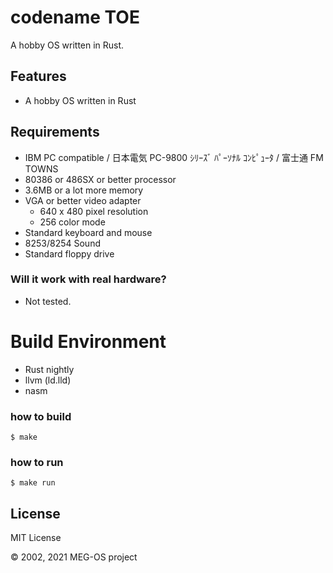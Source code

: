 # codename TOE

A hobby OS written in Rust.

## Features

- A hobby OS written in Rust

## Requirements

- IBM PC compatible / 日本電気 PC-9800 ｼﾘｰｽﾞ ﾊﾟｰｿﾅﾙ ｺﾝﾋﾟｭｰﾀ / 富士通 FM TOWNS
- 80386 or 486SX or better processor
- 3.6MB or a lot more memory
- VGA or better video adapter
  - 640 x 480 pixel resolution
  - 256 color mode
- Standard keyboard and mouse
- 8253/8254 Sound
- Standard floppy drive

### Will it work with real hardware?

- Not tested.

# Build Environment

* Rust nightly
* llvm (ld.lld)
* nasm

### how to build

```
$ make
```

### how to run

```
$ make run
```

## License

MIT License

&copy; 2002, 2021 MEG-OS project
